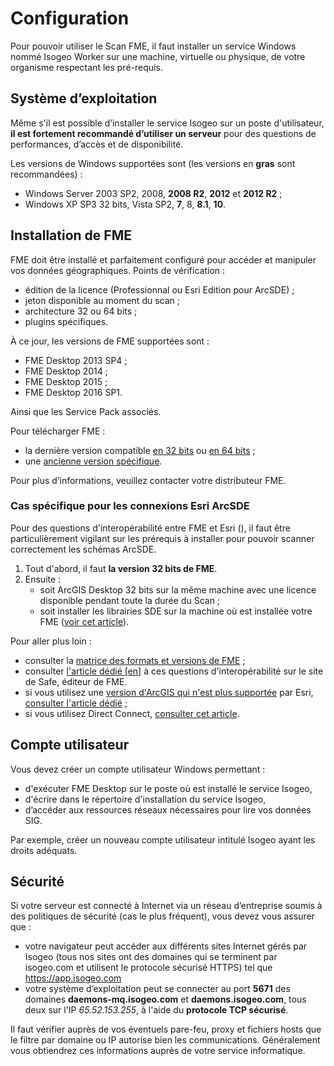 # Configuration

Pour pouvoir utiliser le Scan FME, il faut installer un service Windows nommé Isogeo Worker sur une machine, virtuelle ou physique, de votre organisme respectant les pré-requis.

## Système d’exploitation

Même s'il est possible d’installer le service Isogeo sur un poste d'utilisateur, **il est fortement recommandé d’utiliser un serveur** pour des questions de performances, d’accès et de disponibilité.

Les versions de Windows supportées sont (les versions  en **gras** sont recommandées) :
* Windows Server 2003 SP2, 2008, **2008 R2**, **2012** et **2012 R2** ;
* Windows XP SP3 32 bits, Vista SP2, **7**, 8, **8.1**, **10**.

## Installation de FME

FME doit être installé et parfaitement configuré pour accéder et manipuler vos données géographiques. Points de vérification :
* édition de la licence (Professionnal ou Esri Edition pour ArcSDE)  ;
* jeton disponible au moment du scan ;
* architecture 32 ou 64 bits ;
* plugins spécifiques.

À ce jour, les versions de FME supportées sont :
* FME Desktop 2013 SP4 ;
* FME Desktop 2014 ;
* FME Desktop 2015 ;
* FME Desktop 2016 SP1.

Ainsi que les Service Pack associés.

Pour télécharger FME :
* la dernière version compatible [en 32 bits](https://s3.amazonaws.com/downloads.safe.com/fme/2015/fme-desktop-2015.1.3-win-x86.msi) ou [en 64 bits](https://s3.amazonaws.com/downloads.safe.com/fme/2015/fme-desktop-2015.1.3-win-x64.msi) ;
* une [ancienne version spécifique](https://www.safe.com/support/support-resources/fme-downloads/archived/).

Pour plus d’informations, veuillez contacter votre distributeur FME.

### Cas spécifique pour les connexions Esri ArcSDE

Pour des questions d'interopérabilité entre FME et Esri (), il faut être particulièrement vigilant sur les prérequis à installer pour pouvoir scanner correctement les schémas ArcSDE.

1. Tout d'abord, il faut **la version 32 bits de FME**.
2. Ensuite :
    * soit ArcGIS Desktop 32 bits sur la même machine avec une licence disponible pendant toute la durée du Scan ;
    * soit installer les librairies SDE sur la machine où est installée votre FME ([voir cet article](https://knowledge.safe.com/articles/358/arcsde-libraries-required-for-the-esri-arcsde-sde3.html)).

Pour aller plus loin :
* consulter la [matrice des formats et versions de FME](http://www.safe.com/fme/formats-matrix/#search=arcsde) ;
* consulter [l'article dédié [en]](https://knowledge.safe.com/articles/1517/notes-on-fme-and-esri-versions-and-compatibility.html) à ces questions d'interopérabilité sur le site de Safe, éditeur de FME.
* si vous utilisez une [version d'ArcGIS qui n'est plus supportée](http://support.esri.com/other-resources/product-life-cycle) par Esri, [consulter l'article dédié](https://knowledge.safe.com/articles/22886/fme-compatibility-for-retired-esri-software.html) ;
* si vous utilisez Direct Connect, [consulter cet article](https://knowledge.safe.com/articles/227/how-do-i-connect-to-my-arcsde-geodatabase-using-di.html).

## Compte utilisateur

Vous devez créer un compte utilisateur Windows permettant :

* d'exécuter FME Desktop sur le poste où est installé le service Isogeo,
* d'écrire dans le répertoire d'installation du service Isogeo,
* d’accéder aux ressources réseaux nécessaires pour lire vos données SIG.

Par exemple, créer un nouveau compte utilisateur intitulé Isogeo ayant les droits adéquats.

## Sécurité

Si votre serveur est connecté à Internet via un réseau d’entreprise soumis à des politiques de sécurité (cas le plus fréquent), vous devez vous assurer que :

* votre navigateur peut accéder aux différents sites Internet gérés par Isogeo (tous nos sites ont des domaines qui se terminent par isogeo.com et utilisent le protocole sécurisé HTTPS) tel que https://app.isogeo.com
* votre système d’exploitation peut se connecter au port **5671** des domaines **daemons-mq.isogeo.com** et **daemons.isogeo.com**, tous deux sur l'IP *65.52.153.255*, à l'aide du **protocole TCP sécurisé**.

Il faut vérifier auprès de vos éventuels pare-feu, proxy et fichiers hosts que le filtre par domaine ou  IP autorise bien les communications. Généralement vous obtiendrez ces informations auprès de votre service informatique.
